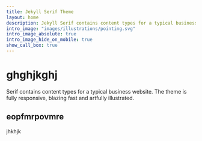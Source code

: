 ```yaml
---
title: Jekyll Serif Theme
layout: home
description: Jekyll Serif contains content types for a typical business website. The theme is fully responsive, blazing fast and artfully illustrated.
intro_image: "images/illustrations/pointing.svg"
intro_image_absolute: true
intro_image_hide_on_mobile: true
show_call_box: true
---
```


# ghghjkghj

Serif contains content types for a typical business website. The theme is fully responsive, blazing fast and artfully illustrated.
## eopfmrpovmre

jhkhjk  